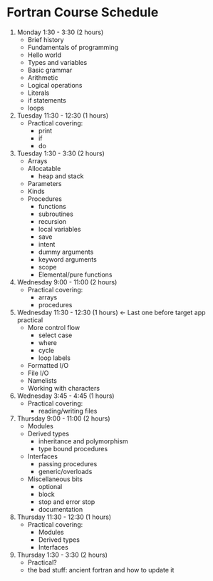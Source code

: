 Fortran Course Schedule
=======================

1. Monday 1:30 - 3:30 (2 hours)
    - Brief history
    - Fundamentals of programming
    - Hello world
    - Types and variables
    - Basic grammar
    - Arithmetic
    - Logical operations
    - Literals
    - if statements
    - loops
2. Tuesday 11:30 - 12:30 (1 hours)
    - Practical covering:
        - print
        - if
        - do
3. Tuesday 1:30 - 3:30 (2 hours)
    - Arrays
    - Allocatable
        - heap and stack
    - Parameters
    - Kinds
    - Procedures
        - functions
        - subroutines
        - recursion
        - local variables
        - save
        - intent
        - dummy arguments
        - keyword arguments
        - scope
        - Elemental/pure functions
4. Wednesday 9:00 - 11:00 (2 hours)
    - Practical covering:
        - arrays
        - procedures
5. Wednesday 11:30 - 12:30 (1 hours) <- Last one before target app practical
    - More control flow
        - select case
        - where
        - cycle
        - loop labels
    - Formatted I/O
    - File I/O
    - Namelists
    - Working with characters
6. Wednesday 3:45 - 4:45 (1 hours)
    - Practical covering:
        - reading/writing files
7. Thursday 9:00 - 11:00 (2 hours)
    - Modules
    - Derived types
        - inheritance and polymorphism
        - type bound procedures
    - Interfaces
        - passing procedures
        - generic/overloads
    - Miscellaneous bits
        - optional
        - block
        - stop and error stop
        - documentation
8. Thursday 11:30 - 12:30 (1 hours)
    - Practical covering:
        - Modules
        - Derived types
        - Interfaces
9. Thursday 1:30 - 3:30 (2 hours)
    - Practical?
    - the bad stuff: ancient fortran and how to update it
